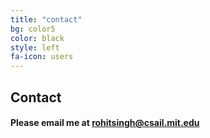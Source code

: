 ```yaml
---
title: "contact"
bg: color5
color: black
style: left
fa-icon: users
---
```




## Contact

#### Please email me at rohitsingh@csail.mit.edu
<!-- <iframe src="http://bibbase.org/show?bib=http%3A%2F%2Fcap-csail.github.io%2F%2Ffiles%2Fcap_pubs.bib&msg=embed" width="100%"  height="1500" ></iframe> -->
